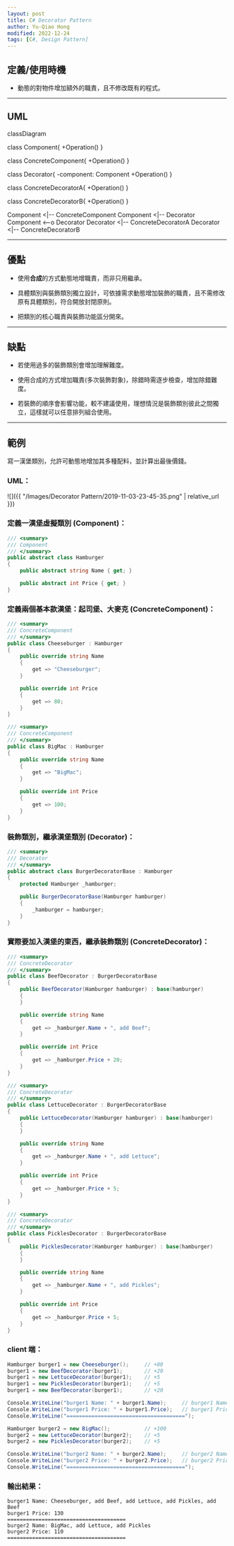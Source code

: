 ```yaml
---
layout: post
title: C# Decorator Pattern
author: Yu-Qiao Hong
modified: 2022-12-24
tags: [C#, Design Pattern]
---
```


## 定義/使用時機

* 動態的對物件增加額外的職責，且不修改既有的程式。

----------

## UML

<div class="mermaid">
classDiagram

class Component{
    +Operation()
}

class ConcreteComponent{
    +Operation()
}

class Decorator{
    -component: Component
    +Operation()
}

class ConcreteDecoratorA{
    +Operation()
}

class ConcreteDecoratorB{
    +Operation()
}

Component <|-- ConcreteComponent
Component <|-- Decorator
Component <--o  Decorator
Decorator <|-- ConcreteDecoratorA
Decorator <|-- ConcreteDecoratorB
</div>

----------

## 優點

* 使用**合成**的方式動態地增職責，而非只用繼承。

* 具體類別與裝飾類別獨立設計，可依據需求動態增加裝飾的職責，且不需修改原有具體類別，符合開放封閉原則。

* 把類別的核心職責與裝飾功能區分開來。

----------

## 缺點

* 若使用過多的裝飾類別會增加理解難度。

* 使用合成的方式增加職責(多次裝飾對象)，除錯時需逐步檢查，增加除錯難度。

* 若裝飾的順序會影響功能，較不建議使用，理想情況是裝飾類別彼此之間獨立，這樣就可以任意排列組合使用。

----------

## 範例

寫一漢堡類別，允許可動態地增加其多種配料，並計算出最後價錢。

### UML：

![]({{ "/Images/Decorator Pattern/2019-11-03-23-45-35.png" | relative_url }})

### 定義一漢堡虛擬類別 (Component)：
~~~c#
/// <summary>
/// Component
/// </summary>
public abstract class Hamburger
{
    public abstract string Name { get; }

    public abstract int Price { get; }
}
~~~

### 定義兩個基本款漢堡：起司堡、大麥克 (ConcreteComponent)：
~~~c#
/// <summary>
/// ConcreteComponent
/// </summary>
public class Cheeseburger : Hamburger
{
    public override string Name
    {
        get => "Cheeseburger";
    }

    public override int Price
    {
        get => 80;
    }
}

/// <summary>
/// ConcreteComponent
/// </summary>
public class BigMac : Hamburger
{
    public override string Name
    {
        get => "BigMac";
    }

    public override int Price
    {
        get => 100;
    }
}
~~~

### 裝飾類別，繼承漢堡類別 (Decorator)：
~~~c#
/// <summary>
/// Decorator
/// </summary>
public abstract class BurgerDecoratorBase : Hamburger
{
    protected Hamburger _hamburger;

    public BurgerDecoratorBase(Hamburger hamburger)
    {
        _hamburger = hamburger;
    }
}
~~~

### 實際要加入漢堡的東西，繼承裝飾類別 (ConcreteDecorator)：
~~~c#
/// <summary>
/// ConcreteDecorator
/// </summary>
public class BeefDecorator : BurgerDecoratorBase
{
    public BeefDecorator(Hamburger hamburger) : base(hamburger)
    {
    }

    public override string Name
    {
        get => _hamburger.Name + ", add Beef";
    }

    public override int Price
    {
        get => _hamburger.Price + 20;
    }
}

/// <summary>
/// ConcreteDecorator
/// </summary>
public class LettuceDecorator : BurgerDecoratorBase
{
    public LettuceDecorator(Hamburger hamburger) : base(hamburger)
    {
    }

    public override string Name
    {
        get => _hamburger.Name + ", add Lettuce";
    }

    public override int Price
    {
        get => _hamburger.Price + 5;
    }
}

/// <summary>
/// ConcreteDecorator
/// </summary>
public class PicklesDecorator : BurgerDecoratorBase
{
    public PicklesDecorator(Hamburger hamburger) : base(hamburger)
    {
    }

    public override string Name
    {
        get => _hamburger.Name + ", add Pickles";
    }

    public override int Price
    {
        get => _hamburger.Price + 5;
    }
}
~~~

### client 端：
~~~c#
Hamburger burger1 = new Cheeseburger();     // +80
burger1 = new BeefDecorator(burger1);       // +20
burger1 = new LettuceDecorator(burger1);    // +5
burger1 = new PicklesDecorator(burger1);    // +5
burger1 = new BeefDecorator(burger1);       // +20

Console.WriteLine("burger1 Name: " + burger1.Name);     // burger1 Name: Cheeseburger, add Beef, add Lettuce, add Pickles, add Beef
Console.WriteLine("burger1 Price: " + burger1.Price);   // burger1 Price: 130
Console.WriteLine("======================================");

Hamburger burger2 = new BigMac();           // +100
burger2 = new LettuceDecorator(burger2);    // +5
burger2 = new PicklesDecorator(burger2);    // +5

Console.WriteLine("burger2 Name: " + burger2.Name);     // burger2 Name: BigMac, add Lettuce, add Pickles
Console.WriteLine("burger2 Price: " + burger2.Price);   // burger2 Price: 110
Console.WriteLine("======================================");
~~~

### 輸出結果：
```
burger1 Name: Cheeseburger, add Beef, add Lettuce, add Pickles, add Beef
burger1 Price: 130
======================================
burger2 Name: BigMac, add Lettuce, add Pickles
burger2 Price: 110
======================================
```